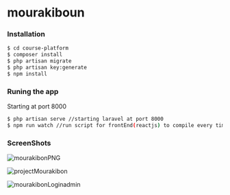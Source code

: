 # mourakiboun

### Installation

```sh
$ cd course-platform
$ composer install 
$ php artisan migrate
$ php artisan key:generate
$ npm install
```
### Runing the app
Starting at port 8000
```sh
$ php artisan serve //starting laravel at port 8000
$ npm run watch //run script for frontEnd(reactjs) to compile every time there is a change

```

### ScreenShots
![mourakibonPNG](https://user-images.githubusercontent.com/36156046/92408670-2042d400-f136-11ea-8a11-e7b45d675116.PNG)

![projectMourakibon](https://user-images.githubusercontent.com/36156046/92408698-33ee3a80-f136-11ea-997e-55ed0bcf6116.PNG)

![mourakibonLoginadmin](https://user-images.githubusercontent.com/36156046/92408729-4f594580-f136-11ea-9478-32f07f235956.PNG)

